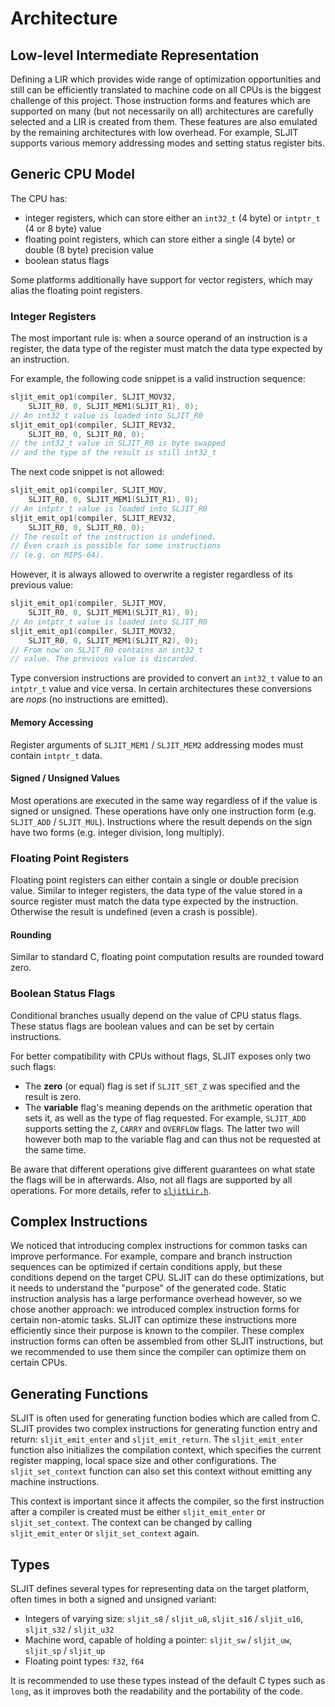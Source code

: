 # Architecture

## Low-level Intermediate Representation

Defining a LIR which provides wide range of optimization opportunities and still can be efficiently translated to machine code on all CPUs is the biggest challenge of this project.
Those instruction forms and features which are supported on many (but not necessarily on all) architectures are carefully selected and a LIR is created from them.
These features are also emulated by the remaining architectures with low overhead.
For example, SLJIT supports various memory addressing modes and setting status register bits.

## Generic CPU Model

The CPU has:
  - integer registers, which can store either an `int32_t` (4 byte) or `intptr_t` (4 or 8 byte) value
  - floating point registers, which can store either a single (4 byte) or double (8 byte) precision value
  - boolean status flags

Some platforms additionally have support for vector registers, which may alias the floating point registers.

### Integer Registers

The most important rule is: when a source operand of an instruction is a register, the data type of the register must match the data type expected by an instruction.

For example, the following code snippet is a valid instruction sequence:

```c
sljit_emit_op1(compiler, SLJIT_MOV32,
    SLJIT_R0, 0, SLJIT_MEM1(SLJIT_R1), 0);
// An int32_t value is loaded into SLJIT_R0
sljit_emit_op1(compiler, SLJIT_REV32,
    SLJIT_R0, 0, SLJIT_R0, 0);
// the int32_t value in SLJIT_R0 is byte swapped
// and the type of the result is still int32_t
```

The next code snippet is not allowed:

```c
sljit_emit_op1(compiler, SLJIT_MOV,
    SLJIT_R0, 0, SLJIT_MEM1(SLJIT_R1), 0);
// An intptr_t value is loaded into SLJIT_R0
sljit_emit_op1(compiler, SLJIT_REV32,
    SLJIT_R0, 0, SLJIT_R0, 0);
// The result of the instruction is undefined.
// Even crash is possible for some instructions
// (e.g. on MIPS-64).
```

However, it is always allowed to overwrite a register regardless of its previous value:

```c
sljit_emit_op1(compiler, SLJIT_MOV,
    SLJIT_R0, 0, SLJIT_MEM1(SLJIT_R1), 0);
// An intptr_t value is loaded into SLJIT_R0
sljit_emit_op1(compiler, SLJIT_MOV32,
    SLJIT_R0, 0, SLJIT_MEM1(SLJIT_R2), 0);
// From now on SLJIT_R0 contains an int32_t
// value. The previous value is discarded.
```

Type conversion instructions are provided to convert an `int32_t` value to an `intptr_t` value and vice versa.
In certain architectures these conversions are *nops* (no instructions are emitted).

#### Memory Accessing

Register arguments of `SLJIT_MEM1` / `SLJIT_MEM2` addressing modes must contain `intptr_t` data.

#### Signed / Unsigned Values

Most operations are executed in the same way regardless of if the value is signed or unsigned.
These operations have only one instruction form (e.g. `SLJIT_ADD` / `SLJIT_MUL`).
Instructions where the result depends on the sign have two forms (e.g. integer division, long multiply).

### Floating Point Registers

Floating point registers can either contain a single or double precision value.
Similar to integer registers, the data type of the value stored in a source register must match the data type expected by the instruction.
Otherwise the result is undefined (even a crash is possible).

#### Rounding

Similar to standard C, floating point computation results are rounded toward zero.

### Boolean Status Flags

Conditional branches usually depend on the value of CPU status flags.
These status flags are boolean values and can be set by certain instructions.

For better compatibility with CPUs without flags, SLJIT exposes only two such flags:
  - The **zero** (or equal) flag is set if `SLJIT_SET_Z` was specified and the result is zero.
  - The **variable** flag's meaning depends on the arithmetic operation that sets it, as well as the type of flag requested. For example, `SLJIT_ADD` supports setting the `Z`, `CARRY` and `OVERFLOW` flags. The latter two will however both map to the variable flag and can thus not be requested at the same time.

Be aware that different operations give different guarantees on what state the flags will be in afterwards.
Also, not all flags are supported by all operations.
For more details, refer to [`sljitLir.h`](/sljit_src/sljitLir.h).

## Complex Instructions

We noticed that introducing complex instructions for common tasks can improve performance.
For example, compare and branch instruction sequences can be optimized if certain conditions apply, but these conditions depend on the target CPU.
SLJIT can do these optimizations, but it needs to understand the "purpose" of the generated code.
Static instruction analysis has a large performance overhead however, so we chose another approach: we introduced complex instruction forms for certain non-atomic tasks.
SLJIT can optimize these instructions more efficiently since their purpose is known to the compiler.
These complex instruction forms can often be assembled from other SLJIT instructions, but we recommended to use them since the compiler can optimize them on certain CPUs.

## Generating Functions

SLJIT is often used for generating function bodies which are
called from C.
SLJIT provides two complex instructions for generating function entry and return: `sljit_emit_enter` and `sljit_emit_return`.
The `sljit_emit_enter` function also initializes the compilation context, which specifies the current register mapping, local space size and other configurations.
The `sljit_set_context` function can also set this context without emitting any machine instructions.

This context is important since it affects the compiler, so the first instruction after a compiler is created must be either `sljit_emit_enter` or `sljit_set_context`.
The context can be changed by calling `sljit_emit_enter` or `sljit_set_context` again.

## Types

SLJIT defines several types for representing data on the target platform, often times in both a signed and unsigned variant:
- Integers of varying size: `sljit_s8` / `sljit_u8`, `sljit_s16` / `sljit_u16`, `sljit_s32` / `sljit_u32`
- Machine word, capable of holding a pointer: `sljit_sw` / `sljit_uw`, `sljit_sp` / `sljit_up`
- Floating point types: `f32`, `f64`

It is recommended to use these types instead of the default C types such as `long`, as it improves both the readability and the portability of the code.
